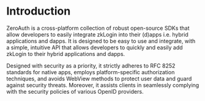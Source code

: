 # Introduction

ZeroAuth is a cross-platform collection of robust open-source SDKs that allow developers to easily integrate zkLogin into
their (d)apps i.e. hybrid applications and dapps. It is designed to be easy to use and integrate, with a simple,
intuitive API that allows developers to quickly and easily add zkLogin to their hybrid applications and dapps.

Designed with security as a priority, it strictly adheres to RFC 8252 standards for native apps, employs
platform-specific authorization techniques, and avoids WebView methods to protect user data and guard against security
threats. Moreover, it assists clients in seamlessly complying with the security policies of various OpenID providers.
